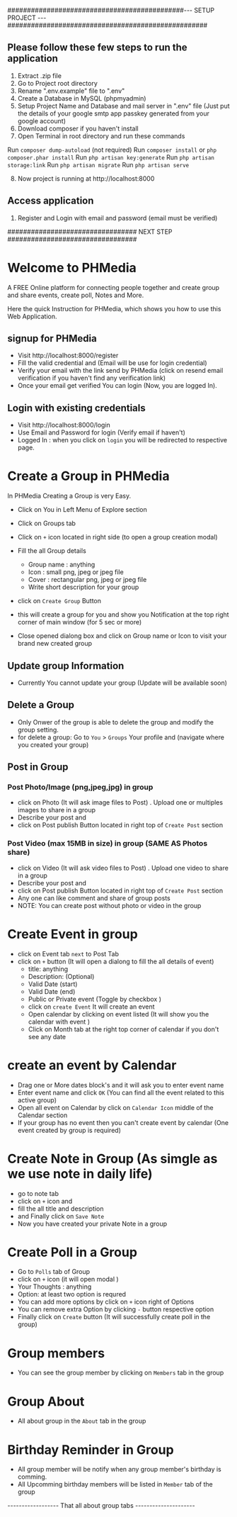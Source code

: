 #############################################--- SETUP PROJECT ---###################################################
 
 ## Please follow these few steps to run the application

 1. Extract .zip file
 2. Go to Project root directory
 3. Rename ".env.example" file to ".env" 
 4. Create a Database in MySQL (phpmyadmin)
 5. Setup Project Name and Database and mail server in ".env" file (Just put the details of your google smtp app passkey generated from your google account)
 6. Download composer if you haven't install   
 7. Open Terminal in root directory and run these commands
  
 Run `composer dump-autoload` (not required)
 Run `composer install` or `php composer.phar install` 
 Run `php artisan key:generate`
 Run `php artisan storage:link`
 Run `php artisan migrate`
 Run `php artisan serve`

 8. Now project is running at http://localhost:8000

## Access application
1. Register and Login with email and password (email must be verified)
   

#################################  NEXT STEP ################################# 

# Welcome to PHMedia
A FREE Online platform for connecting people together and create group and share events, create poll, Notes and More.

Here the quick Instruction for PHMedia, which shows you how to use this Web Application.

## signup for PHMedia

- Visit http://localhost:8000/register
- Fill the valid credential and (Email will be use for login credential)  
- Verify your email with the link send by PHMedia (click on resend email verification if you haven't find any verification link)
- Once your email get verified You can login (Now, you are logged In).

## Login with existing credentials

- Visit http://localhost:8000/login
- Use Email and Password for login (Verify email if haven't)
-  Logged In : when you click on `login` you will be redirected to  respective page.

# Create a Group in PHMedia
In PHMedia Creating a Group is very Easy.
- Click on You in Left Menu of Explore section
- Click on Groups tab
- Click on `+` icon located in right side (to open a group creation modal)
- Fill the all Group details 
  - Group name : anything
  - Icon : small png, jpeg or jpeg file
  - Cover : rectangular png, jpeg or jpeg file
  - Write short description for your group
 
- click on `Create Group` Button
- this will create a group for you and show you Notification at the top right corner of main window (for 5 sec or more)
- Close opened dialong box and click on Group name or Icon to visit your brand new created group

## Update group Information 
- Currently You cannot update your group (Update will be available soon)

## Delete a Group
- Only Onwer of the group is able to delete the group and modify the group setting.
- for delete a group: Go to `You` > `Groups` Your profile and (navigate where you created your group)

## Post in Group
### Post Photo/Image (png,jpeg,jpg) in group 
- click on Photo (It will ask image files to Post) . Upload one or multiples images to share in a group
- Describe your post and 
- click on Post publish Button located in right top of `Create Post` section

### Post Video (max 15MB in size) in group (SAME AS Photos share)
- click on Video (It will ask video files to Post) . Upload one video to share in a group
- Describe your post and 
- click on Post publish Button located in right top of `Create Post` section
- Any one can like  comment and share of  group posts
- NOTE: You can create post without photo or video in the group

# Create Event in group
- click on Event tab `next` to Post Tab
- click on  `+` button (It will  open a dialong to fill the all details of event)
  - title: anything
  - Description: (Optional)
  - Valid Date (start)
  - Valid Date (end)
  - Public or Private event (Toggle by checkbox )
  - click on `create Event` It will create an event
  - Open calendar by clicking on event listed (It will show you the calendar with event )
  - Click on Month tab at the right top corner of calendar if you don't see any date
 
    
# create an event by Calendar 
- Drag one or More dates block's and it will ask you to enter event name
- Enter event name and click   `OK` (You can find all the event related to this active group)
- Open all event on  Calendar by click on `Calendar Icon` middle of the Calendar section
- If your group has no event then you can't create event by calendar  (One event created by group is required)


# Create Note  in Group (As simgle as we use note in daily life)
- go to note tab
- click on `+` icon and
- fill the all title and description
- and Finally click on `Save Note`
- Now  you have created your private Note in a group

# Create Poll in a Group
- Go to  `Polls` tab of Group
- click on `+` icon (it will open modal )
- Your Thoughts : anything
- Option: at least two option is requred
- You can add more options by click on `+` icon right of Options 
- You can remove extra Option by clicking `-` button respective option
- Finally click on `Create` button (It will  successfully create poll in the group)

# Group members
- You can see the group member by clicking on `Members` tab in the group

# Group About
- All about group in the `About`  tab in the group

# Birthday Reminder in Group
- All group member will be notify when any group member's birthday is comming.
- All Upcomming birthday members will be listed in     `Member` tab of the group

------------------ That all about group tabs ---------------------
